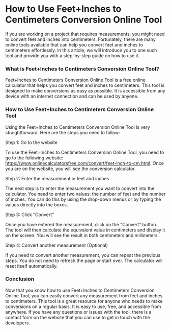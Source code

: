 How to Use Feet+Inches to Centimeters Conversion Online Tool
============================================================

If you are working on a project that requires measurements, you might need to convert feet and inches into centimeters. Fortunately, there are many online tools available that can help you convert feet and inches to centimeters effortlessly. In this article, we will introduce you to one such tool and provide you with a step-by-step guide on how to use it.

### What is Feet+Inches to Centimeters Conversion Online Tool?

Feet+Inches to Centimeters Conversion Online Tool is a free online calculator that helps you convert feet and inches to centimeters. This tool is designed to make conversions as easy as possible. It is accessible from any device with an internet connection and can be used by anyone.

### How to Use Feet+Inches to Centimeters Conversion Online Tool

Using the Feet+Inches to Centimeters Conversion Online Tool is very straightforward. Here are the steps you need to follow:

Step 1: Go to the website

To use the Feet+Inches to Centimeters Conversion Online Tool, you need to go to the following website: <https://www.onlinecalculatorsfree.com/convert/feet-inch-to-cm.html>. Once you are on the website, you will see the conversion calculator.

Step 2: Enter the measurement in feet and inches

The next step is to enter the measurement you want to convert into the calculator. You need to enter two values: the number of feet and the number of inches. You can do this by using the drop-down menus or by typing the values directly into the boxes.

Step 3: Click "Convert"

Once you have entered the measurement, click on the "Convert" button. The tool will then calculate the equivalent value in centimeters and display it on the screen. You will see the result in both centimeters and millimeters.

Step 4: Convert another measurement (Optional)

If you need to convert another measurement, you can repeat the previous steps. You do not need to refresh the page or start over. The calculator will reset itself automatically.

### Conclusion

Now that you know how to use Feet+Inches to Centimeters Conversion Online Tool, you can easily convert any measurement from feet and inches to centimeters. This tool is a great resource for anyone who needs to make conversions on a regular basis. It is easy to use, free, and accessible from anywhere. If you have any questions or issues with the tool, there is a contact form on the website that you can use to get in touch with the developers.